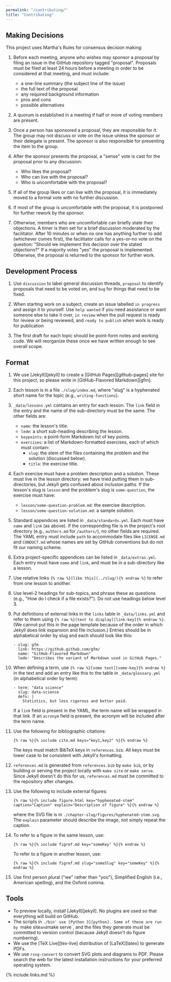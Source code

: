 ```yaml
---
permalink: "/contributing/"
title: "Contributing"
---
```


## Making Decisions

This project uses Martha's Rules for consensus decision making:

1.  Before each meeting, anyone who wishes may sponsor a proposal by filing an issue in the GitHub repository tagged "proposal".
    Proposals must be filed at least 24 hours before a meeting in order to be considered at that meeting, and must include:
    -   a one-line summary (the subject line of the issue)
    -   the full text of the proposal
    -   any required background information
    -   pros and cons
    -   possible alternatives

2.  A quorum is established in a meeting if half or more of voting members are present.

3.  Once a person has sponsored a proposal, they are responsible for it.
    The group may not discuss or vote on the issue unless the sponsor or their delegate is present.
    The sponsor is also responsible for presenting the item to the group.

4.  After the sponsor presents the proposal,
    a "sense" vote is cast for the proposal prior to any discussion:
    -   Who likes the proposal?
    -   Who can live with the proposal?
    -   Who is uncomfortable with the proposal?

5.  If all of the group likes or can live with the proposal,
    it is immediately moved to a formal vote with no further discussion.

6.  If most of the group is uncomfortable with the proposal,
    it is postponed for further rework by the sponsor.

7.  Otherwise,
    members who are uncomfortable can briefly state their objections.
    A timer is then set for a brief discussion moderated by the facilitator.
    After 10 minutes or when no one has anything further to add (whichever comes first),
    the facilitator calls for a yes-or-no vote on the question:
    "Should we implement this decision over the stated objections?"
    If a majority votes "yes" the proposal is implemented.
    Otherwise, the proposal is returned to the sponsor for further work.

## Development Process

1.  Use `discussion` to label general discussion threads,
    `proposal` to identify proposals that need to be voted on,
    and `bug` for things that need to be fixed.

1.  When starting work on a subject,
    create an issue labelled `in progress` and assign it to yourself.
    Use `help wanted` if you need assistance or want someone else to take it over,
    `in review` when the pull request is ready for review or being reviewed,
    and `ready to publish` when work is ready for publication

1.  The first draft for each topic should be point-form notes and working code.
    We will reorganize these once we have written enough to see overall scope.

## Format

1.  We use [Jekyll][jekyll] to create a [GitHub Pages][github-pages] site for this project,
    so please write in [GitHub-Flavored Markdown][gfm].

1.  Each lesson is in a file `./slug/index.md`,
    where "slug" is a hyphenated short name for the topic (e.g., `writing-functions`).

1.  `_data/lessons.yml` contains an entry for each lesson.
    The `link` field in the entry and the name of the sub-directory must be the same.
    The other fields are:
    -   `name`: the lesson's title.
    -   `lede`: a short sub-heading describing the lesson.
    -   `keypoints`: a point-form Markdown list of key points.
    -   `exercises`: a list of Markdown-formatted exercises, each of which must contain:
        -   `slug`: the stem of the files containing the problem and the solution (discussed below).
        -   `title`: the exercise title.

1.  Each exercise must have a problem description and a solution.
    These must live in the lesson directory:
    we have tried putting them in sub-directories,
    but Jekyll gets confused about inclusion paths.
    If the lesson's slug is `lesson` and the problem's slug is `some-question`,
    the exercise must have:
    -   `lesson/some-question-problem.md`: the exercise description.
    -   `lesson/some-question-solution.md`: a sample solution.

1.  Standard appendices are listed in `_data/standards.yml`.
    Each must have `name` and `link` (as above).
    If the corresponding file is in the project's root directory
    (e.g., `authors.md` for `/authors/`),
    no other fields are required.
    The YAML entry must include `path`
    to accommodate files like `LICENSE.md` and `CONDUCT.md`
    whose names are set by GitHub conventions
    but do not fit our naming scheme.

1.  Extra project-specific appendices can be listed in `_data/extras.yml`.
    Each entry must have `name` and `link`,
    and must be in a sub-directory like a lesson.

1.  Use relative links `{% raw %}[like this](../slug/){% endraw %}`
    to refer from one lesson to another.

1.  Use level-2 headings for sub-topics, and phrase these as questions
    (e.g., "How do I check if a file exists?").
    Do not use headings below level 3.

1.  Put definitions of external links in the `links` table in `_data/links.yml`
    and refer to them using `{% raw %}[text to display][link-key]{% endraw %}`.
    (We cannot put this in the page template
    because of the order in which Jekyll does link expansion and file inclusion.)
    Entries should be in alphabetical order by slug and each should look like this:

    ```text
    - slug: gfm
      link: https://github.github.com/gfm/
      name: "GitHub-Flavored Markdown"
      lede: "Describes the variant of Markdown used in GitHub Pages."
    ```

1.  When defining a term,
    use `{% raw %}[some text][some-key]{% endraw %}` in the text
    and add an entry like this to the table in `_data/glossary.yml`
    (in alphabetical order by term):

    ```text
    - term: "data science"
      slug: data-science
      defn: |
        Statistics, but less rigorous and better paid.
    ```

    If a `link` field is present in the YAML,
    the term name will be wrapped in that link.
    If an `acronym` field is present,
    the acronym will be included after the term name.

1.  Use the following for bibliographic citations:

    ```text
    {% raw %}{% include cite.md keys="key1,key2" %}{% endraw %}
    ```

    The keys must match BibTeX keys in `references.bib`.
    All keys must be lower case to be consistent with Jekyll's formatting.

1.  `references.md` is generated from `references.bib` by `make bib`,
    or by building or serving the project locally with `make site` or `make serve`.
    Since Jekyll doesn't do this for us,
    `references.md` must be committed to the repository after changes.

1.  Use the following to include external figures:

    ```text
    {% raw %}{% include figure.html key="hyphenated-stem" caption="Caption" explain="Description of figure" %}{% endraw %}
    ```

    where the SVG file is in `./chapter-slug/figures/hyphenated-stem.svg`.
    The `explain` parameter should describe the image, not simply repeat the caption.

1.  To refer to a figure in the same lesson, use:

    ```text
    {% raw %}{% include figref.md key="someKey" %}{% endraw %}
    ```

    To refer to a figure in another lesson, use:

    ```text
    {% raw %}{% include figref.md slug="someSlug" key="someKey" %}{% endraw %}
    ```

1.  Use first person plural ("we" rather than "you"),
    Simplified English (i.e., American spelling),
    and the Oxford comma.

## Tools

-   To preview locally, install [Jekyll][jekyll].
    No plugins are used so that everything will build on GitHub.
-   The scripts in `./bin' use [Python 3][python].
    Some of these are run by `make site` and `make serve`,
    and the files they generate must be committed to version control
    (because Jekyll doesn't do figure numbering).
-   We use the [TeX Live][tex-live] distribution of [LaTeX][latex] to generate PDFs.
-   We use `rsvg-convert` to convert SVG plots and diagrams to PDF.
    Please search the web for the latest installation instructions
    for your preferred operating system.

{% include links.md %}
